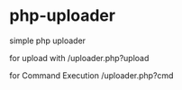 # php-uploader
simple php uploader


for upload with /uploader.php?upload


for Command Execution /uploader.php?cmd
